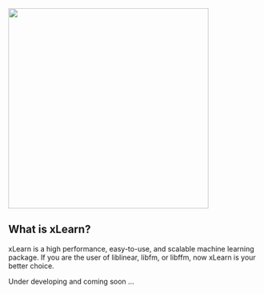 <img src="https://github.com/aksnzhy/xLearn/raw/master/img/xlearn_logo.png" width = "400"/>

## What is xLearn?

xLearn is a high performance, easy-to-use, and scalable machine learning package. 
If you are the user of liblinear, libfm, or libffm, now xLearn is your better choice.

Under developing and coming soon ...
